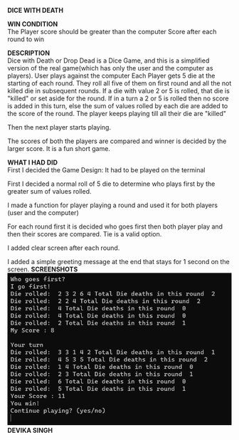 **DICE WITH DEATH**  

**WIN CONDITION**  
The Player score should be greater than the computer Score after each round to win

**DESCRIPTION**  
Dice with Death or Drop Dead is a Dice Game, and this is a simplified version of the real game(which has only the user and the computer as players).
User plays against the computer
Each Player gets 5 die at the starting of each round.
They roll all five of them on first round and all the not killed die in subsequent rounds.
If a die with value 2 or 5 is rolled, that die is "killed" or set aside for the round.
If in a turn a 2 or 5 is rolled then no score is added in this turn, else the sum of values rolled by each die are added to the score of the round.
The player keeps playing till all their die are "killed"

Then the next player starts playing.

The scores of both the players are compared and winner is decided by the larger score.
It is a fun short game.  

**WHAT I HAD DID**  
First I decided the Game Design:
It had to be played on the terminal

First I decided a normal roll of 5 die to determine who plays first by the greater sum of values rolled.

I made a function for player playing a round and used it for both players (user and the computer)

For each round first it is decided who goes first then both player play and then their scores are compared. Tie is a valid option.

I added clear screen after each round.

I added a simple greeting message at the end that stays for 1 second on the screen.
**SCREENSHOTS**  
![User Wins Case](./Images/user_wins_case.png)
**DEVIKA SINGH**  
